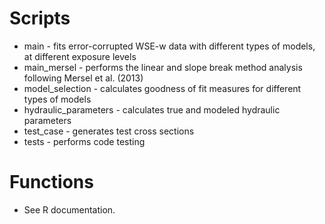 # Scripts
* main - fits error-corrupted WSE-w data with different types of models, at different exposure levels
* main_mersel - performs the linear and slope break method analysis following Mersel et al. (2013)
* model_selection - calculates goodness of fit measures for different types of models
* hydraulic_parameters - calculates true and modeled hydraulic parameters
* test_case - generates test cross sections
* tests - performs code testing

# Functions
* See R documentation.
